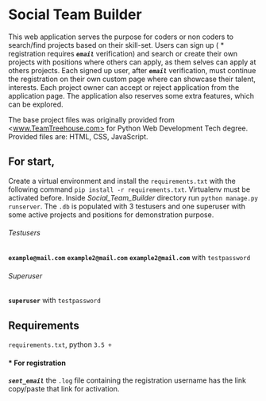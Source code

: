 # Social Team Builder

This web application serves the purpose for coders or non coders to search/find projects based on their skill-set.
Users can sign up ( * registration requires ***`email`*** verification) and search or create their own projects with positions 
where others can apply, as them selves can apply at others projects.
Each signed up user, after ***`email`*** verification, must continue the registration on their 
own custom page where can showcase their talent, interests.
Each project owner can accept or reject application from the application page.
The application also reserves some extra features, which can be explored.

The base project files was originally provided from <www.TeamTreehouse.com> for 
Python Web Development Tech degree. Provided files are: HTML, CSS, JavaScript.

## For start,
Create a virtual environment and install the `requirements.txt` with the following command
 `pip install -r requirements.txt`. Virtualenv must be activated before.
 Inside *Social_Team_Builder* directory run `python manage.py runserver`. 
The `.db` is populated with 3 testusers and one superuser with some active projects and positions
for demonstration purpose.
###### Testusers 
**`example@mail.com`**
**`example2@mail.com`**
**`example2@mail.com`** with `testpassword`
###### Superuser
**`superuser`** with `testpassword`

## Requirements
`requirements.txt`, python `3.5 +`
####  * For registration 
***`sent_email`*** the `.log` file containing the registration username has the link
copy/paste that link for activation.

